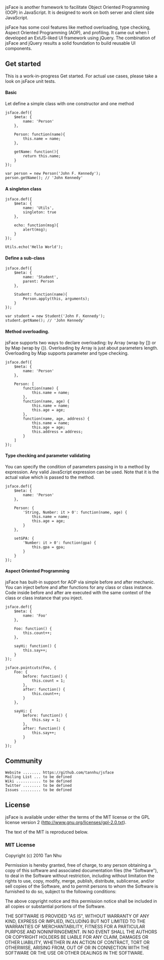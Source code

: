 jsFace is another framework to facilitate Object Oriented Programming (OOP)
in JavaScript. It is designed to work on both server and client side JavaScript.

jsFace has some cool features like method overloading, type checking, Aspect
Oriented Programming (AOP), and profiling. It came out when I developed an ExtJS-liked
UI framework using jQuery. The combination of jsFace and jQuery results a solid
foundation to build reusable UI components.

Get started
-----------

This is a work-in-progress Get started. For actual use cases, please take a look on jsFace unit tests.

#### Basic

Let define a simple class with one constructor and one method

	jsface.def({
		$meta: {
	    	name: 'Person'
		},

		Person: function(name){
			this.name = name;
		},

		getName: function(){
			return this.name;
		}
	});

	var person = new Person('John F. Kennedy');
	person.getName(); // 'John Kennedy'

#### A singleton class

	jsface.def({
		$meta: {
	    	name: 'Utils',
	    	singleton: true
		},

		echo: function(msg){
			alert(msg);
		}
	});

	Utils.echo('Hello World');

#### Define a sub-class

	jsface.def({
		$meta: {
	    	name: 'Student',
	    	parent: Person
		},

		Student: function(name){
			Person.apply(this, arguments);
		}
	});

	var student = new Student('John F. Kennedy');
	student.getName(); // 'John Kennedy'

#### Method overloading.

jsFace supports two ways to declare overloading: by Array (wrap by []) or by Map (wrap by {}).
Overloading by Array is just about parameters length. Overloading by Map supports parameter and type checking.

	jsface.def({
		$meta: {
	    	name: 'Person'
		},

		Person: [
			function(name) {
				this.name = name;
			},
			function(name, age) {
				this.name = name;
				this.age = age;
			},
			function(name, age, address) {
				this.name = name;
				this.age = age;
				this.address = address;
			}
		]
	});

#### Type checking and parameter validating

You can specify the condition of parameters passing in to a method by expression. Any valid JavaScript
expression can be used. Note that it is the actual value which is passed to the method.

	jsface.def({
		$meta: {
	    	name: 'Person'
		},

		Person: {
			'String, Number: it > 0': function(name, age) {
				this.name = name;
				this.age = age;
			}
		},

		setGPA: {
			'Number: it > 0': function(gpa) {
				this.gpa = gpa;
			}
		}
	});

#### Aspect Oriented Programming

jsFace has built-in support for AOP via simple before and after mechanic. You can inject before and after functions
for any class or class instance. Code inside before and after are executed with the same context of the class or
class instance that you inject.

	jsface.def({
		$meta: {
			name: 'Foo'
		},

		Foo: function() {
			this.count++;
		},

		sayHi: function() {
			this.say++;
		}
	});

	jsface.pointcuts(Foo, {
		Foo: {
			before: function() {
				this.count = 1;
			},
			after: function() {
				this.count++;
			}
		},

		sayHi: {
			before: function() {
				this.say = 1;
			},
			after: function() {
				this.say++;
			}
		}
	});

Community
---------

    Website ........ https://github.com/tannhu/jsface
    Mailing List ... to be defined
    Wiki ........... to be defined
    Twitter ........ to be defined
    Issues ......... to be defined

License
-------

jsFace is available under either the terms of the MIT license or the GPL
license version 2 (http://www.gnu.org/licenses/gpl-2.0.txt).

The text of the MIT is reproduced below.

### MIT License

Copyright (c) 2010 Tan Nhu

 Permission is hereby granted, free of charge, to any person obtaining a copy
 of this software and associated documentation files (the "Software"), to deal
 in the Software without restriction, including without limitation the rights
 to use, copy, modify, merge, publish, distribute, sublicense, and/or sell
 copies of the Software, and to permit persons to whom the Software is
 furnished to do so, subject to the following conditions:

 The above copyright notice and this permission notice shall be included in
 all copies or substantial portions of the Software.

 THE SOFTWARE IS PROVIDED "AS IS", WITHOUT WARRANTY OF ANY KIND, EXPRESS OR
 IMPLIED, INCLUDING BUT NOT LIMITED TO THE WARRANTIES OF MERCHANTABILITY,
 FITNESS FOR A PARTICULAR PURPOSE AND NONINFRINGEMENT. IN NO EVENT SHALL THE
 AUTHORS OR COPYRIGHT HOLDERS BE LIABLE FOR ANY CLAIM, DAMAGES OR OTHER
 LIABILITY, WHETHER IN AN ACTION OF CONTRACT, TORT OR OTHERWISE, ARISING FROM,
 OUT OF OR IN CONNECTION WITH THE SOFTWARE OR THE USE OR OTHER DEALINGS IN
 THE SOFTWARE.
